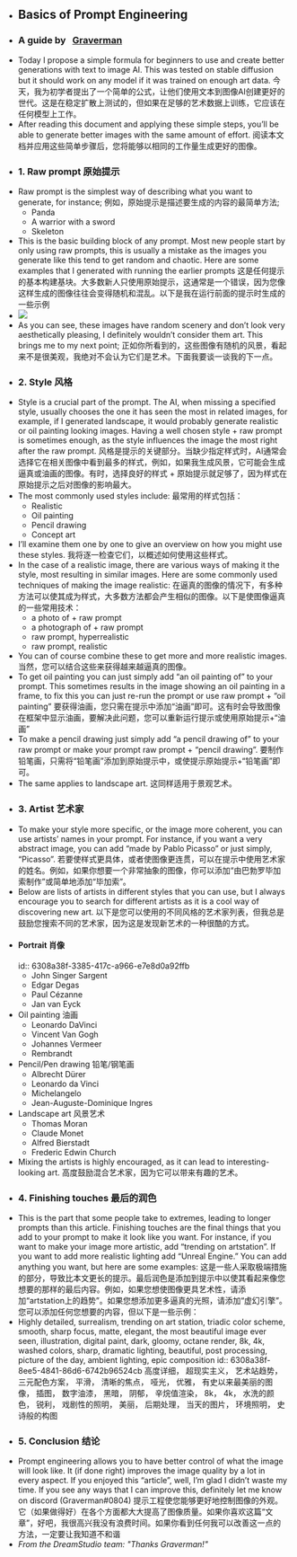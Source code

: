 - ## Basics of Prompt Engineering
- ### A guide by   [Graverman](https://twitter.com/dailystablediff)
- Today I propose a simple formula for beginners to use and create better generations with text to image AI. This was tested on stable diffusion but it should work on any model if it was trained on enough art data.
  今天，我为初学者提出了一个简单的公式，让他们使用文本到图像AI创建更好的世代。这是在稳定扩散上测试的，但如果在足够的艺术数据上训练，它应该在任何模型上工作。
- After reading this document and applying these simple steps, you’ll be able to generate better images with the same amount of effort.
  阅读本文档并应用这些简单步骤后，您将能够以相同的工作量生成更好的图像。
- ### 1. Raw prompt 原始提示
- Raw prompt is the simplest way of describing what you want to generate, for instance;
  例如，原始提示是描述要生成的内容的最简单方法;
	- Panda
	- A warrior with a sword
	- Skeleton
- This is the basic building block of any prompt. Most new people start by only using raw prompts, this is usually a mistake as the images you generate like this tend to get random and chaotic. Here are some examples that I generated with running the earlier prompts
  这是任何提示的基本构建基块。大多数新人只使用原始提示，这通常是一个错误，因为您像这样生成的图像往往会变得随机和混乱。以下是我在运行前面的提示时生成的一些示例
- ![](https://beta.dreamstudio.ai/media/images/prompt-guide-example.png)
- As you can see, these images have random scenery and don’t look very aesthetically pleasing, I definitely wouldn’t consider them art. This brings me to my next point;
  正如你所看到的，这些图像有随机的风景，看起来不是很美观，我绝对不会认为它们是艺术。下面我要谈一谈我的下一点。
- ### 2. Style 风格
- Style is a crucial part of the prompt. The AI, when missing a specified style, usually chooses the one it has seen the most in related images, for example, if I generated landscape, it would probably generate realistic or oil painting looking images. Having a well chosen style + raw prompt is sometimes enough, as the style influences the image the most right after the raw prompt.
  风格是提示的关键部分。当缺少指定样式时，AI通常会选择它在相关图像中看到最多的样式，例如，如果我生成风景，它可能会生成逼真或油画的图像。有时，选择良好的样式 + 原始提示就足够了，因为样式在原始提示之后对图像的影响最大。
- The most commonly used styles include:
  最常用的样式包括：
	- Realistic
	- Oil painting
	- Pencil drawing
	- Concept art
- I’ll examine them one by one to give an overview on how you might use these styles.
  我将逐一检查它们，以概述如何使用这些样式。
- In the case of a realistic image, there are various ways of making it the style, most resulting in similar images. Here are some commonly used techniques of making the image realistic:
  在逼真的图像的情况下，有多种方法可以使其成为样式，大多数方法都会产生相似的图像。以下是使图像逼真的一些常用技术：
	- a photo of + raw prompt
	- a photograph of + raw prompt
	- raw prompt, hyperrealistic
	- raw prompt, realistic
- You can of course combine these to get more and more realistic images.
  当然，您可以结合这些来获得越来越逼真的图像。
- To get oil painting you can just simply add “an oil painting of” to your prompt. This sometimes results in the image showing an oil painting in a frame, to fix this you can just re-run the prompt or use raw prompt + “oil painting”
  要获得油画，您只需在提示中添加“油画”即可。这有时会导致图像在框架中显示油画，要解决此问题，您可以重新运行提示或使用原始提示+“油画”
- To make a pencil drawing just simply add “a pencil drawing of” to your raw prompt or make your prompt raw prompt + “pencil drawing”.
  要制作铅笔画，只需将“铅笔画”添加到原始提示中，或使提示原始提示+“铅笔画”即可。
- The same applies to landscape art.
  这同样适用于景观艺术。
- ### 3. Artist 艺术家
- To make your style more specific, or the image more coherent, you can use artists’ names in your prompt. For instance, if you want a very abstract image, you can add “made by Pablo Picasso” or just simply, “Picasso”.
  若要使样式更具体，或者使图像更连贯，可以在提示中使用艺术家的姓名。例如，如果你想要一个非常抽象的图像，你可以添加“由巴勃罗毕加索制作”或简单地添加“毕加索”。
- Below are lists of artists in different styles that you can use, but I always encourage you to search for different artists as it is a cool way of discovering new art.
  以下是您可以使用的不同风格的艺术家列表，但我总是鼓励您搜索不同的艺术家，因为这是发现新艺术的一种很酷的方式。
- #### Portrait 肖像
  id:: 6308a38f-3385-417c-a966-e7e8d0a92ffb
	- John Singer Sargent
	- Edgar Degas
	- Paul Cézanne
	- Jan van Eyck
- Oil painting 油画
	- Leonardo DaVinci
	- Vincent Van Gogh
	- Johannes Vermeer
	- Rembrandt
- Pencil/Pen drawing 铅笔/钢笔画
	- Albrecht Dürer
	- Leonardo da Vinci
	- Michelangelo
	- Jean-Auguste-Dominique Ingres
- Landscape art 风景艺术
	- Thomas Moran
	- Claude Monet
	- Alfred Bierstadt
	- Frederic Edwin Church
- Mixing the artists is highly encouraged, as it can lead to interesting-looking art.
  高度鼓励混合艺术家，因为它可以带来有趣的艺术。
- ### 4. Finishing touches 最后的润色
- This is the part that some people take to extremes, leading to longer prompts than this article. Finishing touches are the final things that you add to your prompt to make it look like you want. For instance, if you want to make your image more artistic, add “trending on artstation”. If you want to add more realistic lighting add “Unreal Engine.” You can add anything you want, but here are some examples:
  这是一些人采取极端措施的部分，导致比本文更长的提示。最后润色是添加到提示中以使其看起来像您想要的那样的最后内容。例如，如果您想使图像更具艺术性，请添加“artstation上的趋势”。如果您想添加更多逼真的光照，请添加“虚幻引擎”。您可以添加任何您想要的内容，但以下是一些示例：
- Highly detailed, surrealism, trending on art station, triadic color scheme, smooth, sharp focus, matte, elegant, the most beautiful image ever seen, illustration, digital paint, dark, gloomy, octane render, 8k, 4k, washed colors, sharp, dramatic lighting, beautiful, post processing, picture of the day, ambient lighting, epic composition
  id:: 6308a38f-8ee5-4841-86d6-6742b96524cb
  高度详细， 超现实主义， 艺术站趋势， 三元配色方案， 平滑， 清晰的焦点， 哑光， 优雅， 有史以来最美丽的图像， 插图， 数字油漆， 黑暗， 阴郁， 辛烷值渲染， 8k， 4k， 水洗的颜色， 锐利， 戏剧性的照明， 美丽， 后期处理， 当天的图片， 环境照明， 史诗般的构图
- ### 5. Conclusion 结论
- Prompt engineering allows you to have better control of what the image will look like. It (if done right) improves the image quality by a lot in every aspect. If you enjoyed this “article”, well, I’m glad I didn’t waste my time. If you see any ways that I can improve this, definitely let me know on discord (Graverman#0804)
  提示工程使您能够更好地控制图像的外观。它（如果做得好）在各个方面都大大提高了图像质量。如果你喜欢这篇“文章”，好吧，我很高兴我没有浪费时间。如果你看到任何我可以改善这一点的方法，一定要让我知道不和谐
- *From the DreamStudio team: "Thanks Graverman!"*